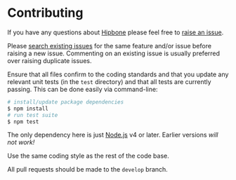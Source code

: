 # Contributing

If you have any questions about [Hipbone](https://github.com/neocotic/hipbone) please feel free to
[raise an issue](https://github.com/neocotic/hipbone/issues/new).

Please [search existing issues](https://github.com/neocotic/hipbone/issues) for the same feature and/or issue before
raising a new issue. Commenting on an existing issue is usually preferred over raising duplicate issues.

Ensure that all files confirm to the coding standards and that you update any relevant unit tests (in the `test`
directory) and that all tests are currently passing. This can be done easily via command-line:

``` bash
# install/update package dependencies
$ npm install
# run test suite
$ npm test
```

The only dependency here is just [Node.js](https://nodejs.org) v4 or later. Earlier versions *will not work!*

Use the same coding style as the rest of the code base.

All pull requests should be made to the `develop` branch.
